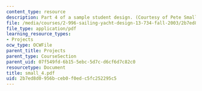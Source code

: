 ```yaml
---
content_type: resource
description: Part 4 of a sample student design. (Courtesy of Pete Small.)
file: /media/courses/2-996-sailing-yacht-design-13-734-fall-2003/2b7ed8d0956bceb0f0edc5fc252295c5_small_4.pdf
file_type: application/pdf
learning_resource_types:
- Projects
ocw_type: OCWFile
parent_title: Projects
parent_type: CourseSection
parent_uid: 07f549fd-6b15-5ebc-5d7c-d6cf6d7c82c0
resourcetype: Document
title: small_4.pdf
uid: 2b7ed8d0-956b-ceb0-f0ed-c5fc252295c5
---
```

